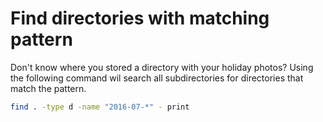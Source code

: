 # Find directories with matching pattern
Don't know where you stored a directory with your holiday photos? Using the following command wil search all subdirectories for directories that match the pattern.

```bash
find . -type d -name "2016-07-*" - print
```

